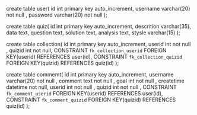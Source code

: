  create table user(
    id int primary key auto_increment,
    username varchar(20) not null ,
    password varchar(20) not null 
);

create table quiz(
    id int primary key auto_increment,
    descrition varchar(35),
    data text,
    question text,
    solution text,
    analysis text,
    stysle varchar(15)
);

create table collection(
    id int primary key auto_increment,
    userid int not null ,
    quizid int not null,
    CONSTRAINT `fk_collection_userid`  FOREIGN KEY(userid) REFERENCES user(id),
    CONSTRAINT `fk_collection_quizid` FOREIGN KEY(quizid) REFERENCES quiz(id)
);


create table commemt(
    id int primary key auto_increment,
    username varchar(20) not null ,
    comment text not null ,
    goal int not null ,
    createtime datetime not null,
    userid int not null ,
    quizid int not null ,
	CONSTRAINT `fk_comment_userid`  FOREIGN KEY(userid) REFERENCES user(id),
    CONSTRAINT `fk_comment_quizid` FOREIGN KEY(quizid) REFERENCES quiz(id)
	);
